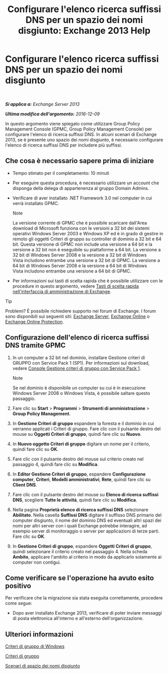 ﻿---
title: "Configurare l'elenco ricerca suffissi DNS per un spazio dei nomi disgiunto: Exchange 2013 Help"
TOCTitle: Configurare l'elenco ricerca suffissi DNS per un spazio dei nomi disgiunto
ms:assetid: cfa715ac-7b69-47c3-b206-933ec2cf677b
ms:mtpsurl: https://technet.microsoft.com/it-it/library/Bb847901(v=EXCHG.150)
ms:contentKeyID: 50481735
ms.date: 05/22/2018
mtps_version: v=EXCHG.150
ms.translationtype: MT
---

# Configurare l'elenco ricerca suffissi DNS per un spazio dei nomi disgiunto

 

_**Si applica a:** Exchange Server 2013_

_**Ultima modifica dell'argomento:** 2016-12-09_

In questo argomento viene spiegato come utilizzare Group Policy Management Console (GPMC, Group Policy Management Console) per configurare l'elenco di ricerca suffissi DNS. In alcuni scenari di Exchange 2013, se è presente uno spazio dei nomi disgiunto, è necessario configurare l'elenco di ricerca suffissi DNS per includere più suffissi.

## Che cosa è necessario sapere prima di iniziare

  - Tempo stimato per il completamento: 10 minuti

  - Per eseguire questa procedura, è necessario utilizzare un account che disponga della delega di appartenenza al gruppo Domain Admins.

  - Verificare di aver installato .NET Framework 3.0 nel computer in cui verrà installato GPMC.
    

    > [!NOTE]
    > La versione corrente di GPMC che è possibile scaricare dall'Area download di Microsoft funziona con le versioni a 32 bit dei sistemi operativi Windows Server 2003 e Windows&nbsp;XP&nbsp;ed è in grado di gestire in remoto gli oggetti Criteri di gruppo su controller di dominio a 32 bit e 64 bit. Questa versione di GPMC non include una versione a 64 bit e la versione a 32 bit non è eseguibile su piattaforme a 64 bit. La versione a 32 bit di Windows Server 2008&nbsp;e la versione a 32 bit di Windows Vista&nbsp;includono entrambe una versione a 32 bit di GPMC. La versione a 64 bit di Windows Server 2008&nbsp;e la versione a 64 bit di Windows Vista&nbsp;includono entrambe una versione a 64 bit di GPMC.



  - Per informazioni sui tasti di scelta rapida che è possibile utilizzare con le procedure in questo argomento, vedere [Tasti di scelta rapida nell'interfaccia di amministrazione di Exchange](keyboard-shortcuts-in-the-exchange-admin-center-exchange-online-protection-help.md).


> [!TIP]
> Problemi? È possibile richiedere supporto nei forum di Exchange. I forum sono disponibili sui seguenti siti: <A href="https://go.microsoft.com/fwlink/p/?linkid=60612">Exchange Server</A>, <A href="https://go.microsoft.com/fwlink/p/?linkid=267542">Exchange Online</A> o <A href="https://go.microsoft.com/fwlink/p/?linkid=285351">Exchange Online Protection</A>.



## Configurazione dell'elenco di ricerca suffissi DNS tramite GPMC

1.  In un computer a 32 bit nel dominio, installare Gestione criteri di GRUPPO con Service Pack 1 (SP1). Per informazioni sul download, vedere [Console Gestione criteri di gruppo con Service Pack 1](https://go.microsoft.com/fwlink/p/?linkid=100126).
    

    > [!NOTE]
    > Se nel dominio è disponibile un computer su cui è in esecuzione Windows Server 2008 o Windows Vista, è possibile saltare questo passaggio.



2.  Fare clic su **Start** \> **Programmi** \> **Strumenti di amministrazione** \> **Group Policy Management**.

3.  In **Gestione Criteri di gruppo** espandere la foresta e il dominio in cui verranno applicati i Criteri di gruppo. Fare clic con il pulsante destro del mouse su **Oggetti Criteri di gruppo**, quindi fare clic su **Nuovo**.

4.  In **Nuovo oggetto Criteri di gruppo** digitare un nome per il criterio, quindi fare clic su **OK**.

5.  Fare clic con il pulsante destro del mouse sul criterio creato nel passaggio 4, quindi fare clic su **Modifica**.

6.  In **Editor Gestione Criteri di gruppo**, espandere **Configurazione computer**, **Criteri**, **Modelli amministrativi**, **Rete**, quindi fare clic su **Client DNS**.

7.  Fare clic con il pulsante destro del mouse su **Elenco di ricerca suffissi DNS**, scegliere **Tutte le attività**, quindi fare clic su **Modifica**.

8.  Nella pagina **Proprietà elenco di ricerca suffissi DNS** selezionare **Abilitato**. Nella casella **Suffissi DNS** digitare il suffisso DNS primario del computer disgiunto, il nome del dominio DNS ed eventuali altri spazi dei nomi per altri server con i quali Exchange potrebbe interagire, ad esempio server di monitoraggio o server per applicazioni di terze parti. Fare clic su **OK**.

9.  In **Gestione Criteri di gruppo**, espandere **Oggetti Criteri di gruppo**, quindi selezionare il criterio creato nel passaggio 4. Nella scheda **Ambito**, applicare l'ambito al criterio in modo da applicarlo solamente ai computer non contigui.

## Come verificare se l'operazione ha avuto esito positivo

Per verificare che la migrazione sia stata eseguita correttamente, procedere come segue:

  - Dopo aver installato Exchange 2013, verificare di poter inviare messaggi di posta elettronica all'interno e all'esterno dell'organizzazione.

## Ulteriori informazioni

[Criteri di gruppo di Windows](https://go.microsoft.com/fwlink/p/?linkid=100128)

[Criteri di gruppo](https://go.microsoft.com/fwlink/?linkid=268043)

[Scenari di spazio dei nomi disgiunto](disjoint-namespace-scenarios-exchange-2013-help.md)


